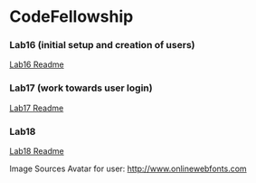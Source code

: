 # CodeFellowship

### Lab16 (initial setup and creation of users)
[Lab16 Readme](/fellowshipReadmes/lab16)

### Lab17 (work towards user login)
[Lab17 Readme](/fellowshipReadmes/lab17)

### Lab18
[Lab18 Readme](/fellowshipReadmes/lab18)



Image Sources
Avatar for user: http://www.onlinewebfonts.com
